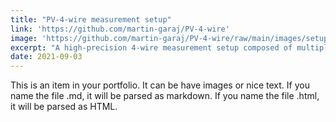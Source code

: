```yaml
---
title: "PV-4-wire measurement setup"
link: 'https://github.com/martin-garaj/PV-4-wire'
image: 'https://github.com/martin-garaj/PV-4-wire/raw/main/images/setup.png'
excerpt: "A high-precision 4-wire measurement setup composed of multiple simple instruments orchestrated by PC running a Python script."
date: 2021-09-03
---
```


This is an item in your portfolio. It can be have images or nice text. If you name the file .md, it will be parsed as markdown. If you name the file .html, it will be parsed as HTML. 
